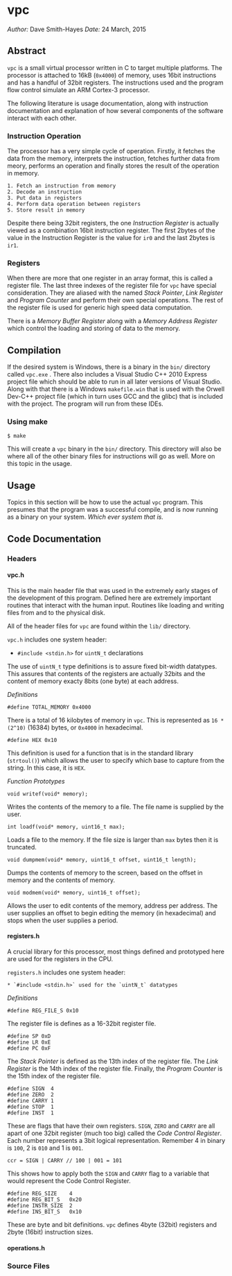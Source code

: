 # vpc

*Author:* Dave Smith-Hayes
*Date:* 24 March, 2015

## Abstract

 `vpc` is a small virtual processor written in C to target multiple
platforms. The processor is attached to 16kB (`0x4000`) of memory,
uses 16bit instructions and has a handful of 32bit registers. The
instructions used and the program flow control simulate an ARM
Cortex-3 processor.

The following literature is usage documentation, along with instruction
documentation and explanation of how several components of the software
interact with each other.

### Instruction Operation

The processor has a very simple cycle of operation. Firstly, it fetches
the data from the memory, interprets the instruction, fetches further
data from meory, performs an operation and finally stores the result
of the operation in memory.

    1. Fetch an instruction from memory
    2. Decode an instruction
    3. Put data in registers
    4. Perform data operation between registers
    5. Store result in memory

Despite there being 32bit registers, the one *Instruction Register*
is actually viewed as a combination 16bit instruction register. The
first 2bytes of the value in the Instruction Register is the value
for `ir0` and the last 2bytes is `ir1`.

### Registers

When there are more that one register in an array format, this is
called a register file. The last three indexes of the register file
for `vpc` have special consideration. They are aliased with the
named *Stack Pointer*, *Link Register* and *Program Counter* and
perform their own special operations. The rest of the register file
is used for generic high speed data computation.

There is a *Memory Buffer Register* along with a *Memory Address
Register* which control the loading and storing of data to the memory.

## Compilation

If the desired system is Windows, there is a binary in the `bin/`
directory called `vpc.exe` . There also includes a Visual Studio C++
2010 Express project file which should be able to run in all later
versions of Visual Studio. Along with that there is a Windows
 `makefile.win` that is used with the Orwell Dev-C++ project file
(which in turn uses GCC and the glibc) that is included with the
project. The program will run from these IDEs.

### Using make

    $ make

This will create a `vpc` binary in the `bin/` directory. This directory
will also be where all of the other binary files for instructions will
go as well. More on this topic in the usage.

## Usage

Topics in this section will be how to use the actual `vpc` program.
This presumes that the program was a successful compile, and is now
running as a binary on your system. *Which ever system that is.*

## Code Documentation

### Headers

#### vpc.h

This is the main header file that was used in the extremely early
stages of the development of this program. Defined here are extremely
important routines that interact with the human input. Routines like
loading and writing files from and to the physical disk.

All of the header files for `vpc` are found within the `lib/` directory.

 `vpc.h` includes one system header:

* `#include <stdin.h>` for `uintN_t` declarations

The use of `uintN_t` type definitions is to assure fixed bit-width
datatypes. This assures that contents of the registers are actually
32bits and the content of memory exacty 8bits (one byte) at each
address.

 *Definitions*

    #define TOTAL_MEMORY 0x4000

There is a total of 16 kilobytes of memory in `vpc`. This is represented
as `16 * (2^10)` (16384) bytes, or `0x4000` in hexadecimal.

    #define HEX 0x10

This definition is used for a function that is in the standard
library (`strtoul()`) which allows the user to specify which base to
capture from the string. In this case, it is `HEX`.

 *Function Prototypes*

    void writef(void* memory);

Writes the contents of the memory to a file. The file name is supplied
by the user.

    int loadf(void* memory, uint16_t max);

Loads a file to the memory. If the file size is larger than `max` bytes
then it is truncated.

    void dumpmem(void* memory, uint16_t offset, uint16_t length);

Dumps the contents of memory to the screen, based on the offset in
memory and the contents of memory.

    void modmem(void* memory, uint16_t offset);

Allows the user to edit contents of the memory, address per address.
The user supplies an offset to begin editing the memory (in hexadecimal)
and stops when the user supplies a period. 

#### registers.h

A crucial library for this processor, most things defined and
prototyped here are used for the registers in the CPU.

 `registers.h` includes one system header:

    * `#include <stdin.h>` used for the `uintN_t` datatypes

 *Definitions*

    #define REG_FILE_S 0x10

The register file is defines as a 16-32bit register file.

    #define SP 0xD
    #define LR 0xE
    #define PC 0xF

The *Stack Pointer* is defined as the 13th index of the register file.
The *Link Register* is the 14th index of the register file. Finally,
the *Program Counter* is the 15th index of the register file.

    #define SIGN  4
    #define ZERO  2
    #define CARRY 1
    #define STOP  1
    #define INST  1

These are flags that have their own registers. `SIGN`, `ZERO` and
 `CARRY` are all apart of one 32bit register (much too big) called the
 *Code Control Register*. Each number represents a 3bit logical
representation. Remember 4 in binary is `100`, 2 is `010` and 1 is
 `001`.

    ccr = SIGN | CARRY // 100 | 001 = 101

This shows how to apply both the `SIGN` and `CARRY` flag to a variable
that would represent the Code Control Register.

    #define REG_SIZE    4
    #define REG_BIT_S   0x20
    #define INSTR_SIZE  2
    #define INS_BIT_S   0x10

These are byte and bit definitions. `vpc` defines 4byte (32bit)
registers and 2byte (16bit) instruction sizes.

#### operations.h



### Source Files

